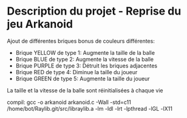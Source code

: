 # Description du projet - Reprise du jeu Arkanoid
Ajout de différentes briques bonus de couleurs différentes:
* Brique YELLOW de type 1: Augmente la taille de la balle
* Brique BLUE de type 2: Augmente la vitesse de la balle
* Brique PURPLE de type 3: Détruit les briques adjacentes
* Brique RED de type 4: Diminue la taille du joueur
* Brique GREEN de type 5: Augmente la taille du joueur

La taille et la vitesse de la balle sont réinitialisées à chaque vie

compil: gcc -o arkanoid arkanoid.c -Wall -std=c11 /home/bot/Raylib.git/src/libraylib.a -lm -ldl -lrt -lpthread -lGL -lX11